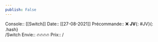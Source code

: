 ```yaml
---
publish: False
---
```

Console:: [[Switch]]
Date:: [[27-08-2021]]
Précommande:: ❌
**JV**{: #JV}{: .hash}  
/Switch
Envie:: 🔥🔥🔥🔥
Prix:: /